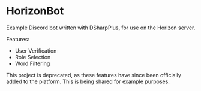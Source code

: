 # HorizonBot
Example Discord bot written with DSharpPlus, for use on the Horizon server.

Features:
* User Verification
* Role Selection
* Word Filtering

This project is deprecated, as these features have since been officially added to the platform. This is being shared for example purposes.
